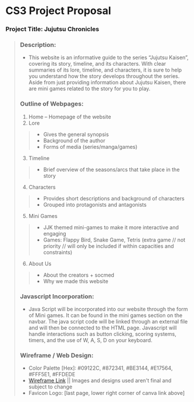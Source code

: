 # **CS3 Project Proposal**

### Project Title: Jujutsu Chronicles

> ### Description:
>* This website is an informative guide to the series “Jujutsu Kaisen”, covering its story, timeline, and its characters. With clear summaries of its lore, timeline, and characters, it is sure to help you understand how the story develops throughout the series. Aside from just providing information about Jujutsu Kaisen, there are mini games related to the story for you to play.
> ### Outline of Webpages:
> 1. Home – Homepage of the website
> 2. Lore
>> * Gives the general synopsis
>> * Background of the author
>> * Forms of media (series/manga/games)
> 3. Timeline
>> * Brief overview of the seasons/arcs that take place in the story
> 4. Characters
>> * Provides short descriptions and background of characters
>> * Grouped into protagonists and antagonists
> 5. Mini Games
>> * JJK themed mini-games to make it more interactive and engaging
>> * Games: Flappy Bird, Snake Game, Tetris (extra game // not priority // will only be included if within capacities and constraints)
> 6. About Us
>> * About the creators + socmed
>> * Why we made this website
> ### Javascript Incorporation:
> * Java Script will be incorporated into our website through the form of Mini games. It can be found in the mini games section on the navbar. The java script code will be linked through an external file and will then be connected to the HTML page. Javascript will handle interactions such as button clicking, scoring systems, timers, and the use of W, A, S, D on your keyboard.
> ### Wireframe / Web Design:
> * Color Palette [Hex]: #09122C, #872341, #BE3144, #E17564, #FFF5E1, #FFDEDE
> * [Wireframe Link](https://www.canva.com/design/DAG2zSvExAQ/Cb59COrA1xC0aoAmL9nKrA/edit?utm_content=DAG2zSvExAQ&utm_campaign=designshare&utm_medium=link2&utm_source=sharebutton) || Images and designs used aren't final and subject to change
> * Favicon Logo: [last page, lower right corner of canva link above]








